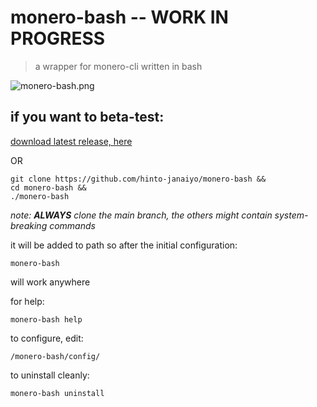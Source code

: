 # monero-bash -- WORK IN PROGRESS
>a wrapper for monero-cli written in bash

![monero-bash.png](https://i.ibb.co/x8zcf7p/monero-bash.png)

## if you want to beta-test:
[download latest release, here](https://github.com/hinto-janaiyo/monero-bash/releases/latest)

OR

```
git clone https://github.com/hinto-janaiyo/monero-bash &&
cd monero-bash &&
./monero-bash
```
*note: **ALWAYS** clone the main branch, the others might contain system-breaking commands* 

it will be added to path so after the initial configuration:
```
monero-bash
```
will work anywhere


for help:
```
monero-bash help
```

to configure, edit:
```
/monero-bash/config/
```

to uninstall cleanly:
```
monero-bash uninstall
```
